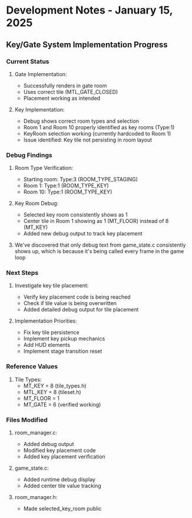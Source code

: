 # Development Notes - January 15, 2025

## Key/Gate System Implementation Progress

### Current Status
1. Gate Implementation:
   - Successfully renders in gate room
   - Uses correct tile (MTL_GATE_CLOSED)
   - Placement working as intended

2. Key Implementation:
   - Debug shows correct room types and selection
   - Room 1 and Room 10 properly identified as key rooms (Type:1)
   - KeyRoom selection working (currently hardcoded to Room 1)
   - Issue identified: Key tile not persisting in room layout

### Debug Findings
1. Room Type Verification:
   - Starting room: Type:3 (ROOM_TYPE_STAGING)
   - Room 1: Type:1 (ROOM_TYPE_KEY)
   - Room 10: Type:1 (ROOM_TYPE_KEY)

2. Key Room Debug:
   - Selected key room consistently shows as 1
   - Center tile in Room 1 showing as 1 (MT_FLOOR) instead of 8 (MT_KEY)
   - Added new debug output to track key placement
3. We've discovered that only debug text from game_state.c consistently shows up, which is because it's being called every frame in the game loop

### Next Steps
1. Investigate key tile placement:
   - Verify key placement code is being reached
   - Check if tile value is being overwritten
   - Added detailed debug output for tile placement

2. Implementation Priorities:
   - Fix key tile persistence
   - Implement key pickup mechanics
   - Add HUD elements
   - Implement stage transition reset

### Reference Values
1. Tile Types:
   - MT_KEY = 8 (tile_types.h)
   - MTL_KEY = 8 (tileset.h)
   - MT_FLOOR = 1
   - MT_GATE = 6 (verified working)

### Files Modified
1. room_manager.c:
   - Added debug output
   - Modified key placement code
   - Added key placement verification

2. game_state.c:
   - Added runtime debug display
   - Added center tile value tracking

3. room_manager.h:
   - Made selected_key_room public